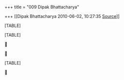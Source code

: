 +++
title = "009 Dipak Bhattacharya"

+++
[[Dipak Bhattacharya	2010-06-02, 10:27:35 [Source](https://groups.google.com/g/bvparishat/c/ij4PruqUsQI)]]



[TABLE]

[TABLE]





[TABLE]



